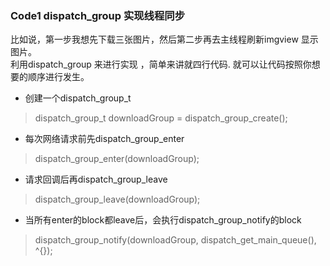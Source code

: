 ### Code1 dispatch_group 实现线程同步  
比如说，第一步我想先下载三张图片，然后第二步再去主线程刷新imgview 显示图片。  
利用dispatch_group 来进行实现 ，简单来讲就四行代码. 就可以让代码按照你想要的顺序进行发生。  
  
 * 创建一个dispatch_group_t  
   
 > dispatch_group_t downloadGroup = dispatch_group_create();

* 每次网络请求前先dispatch_group_enter  
> dispatch_group_enter(downloadGroup);  

* 请求回调后再dispatch_group_leave  
> dispatch_group_leave(downloadGroup);  

* 当所有enter的block都leave后，会执行dispatch_group_notify的block  
> dispatch_group_notify(downloadGroup, dispatch_get_main_queue(), ^{});

